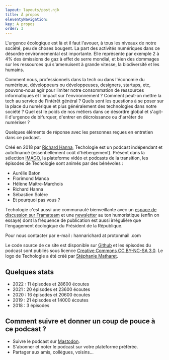 ```yaml
---
layout: layouts/post.njk
title: À propos
eleventyNavigation:
key: À propos
order: 3
---
```


L'urgence écologique est là et il faut l'avouer, à tous les niveaux de notre société, peu de choses bougent. La part des activités numériques dans ce désordre environnemental est importante. Elle représente par exemple 2 à 4% des émissions de gaz à effet de serre mondial, et bien des dommages sur les ressources qui s'amenuisent à grande vitesse, la biodiversité et les humains.

Comment nous, professionnels dans la tech ou dans l'économie du numérique, développeurs ou développeuses, designers, startups, etc, pouvons-nous agir pour limiter notre consommation de ressources informatiques et l'impact sur l'environnement ? Comment peut-on mettre la tech au service de l'intérêt général ? Quels sont les questions à se poser sur la place du numérique et plus généralement des technologies dans notre société ? Quel est le poids de nos métiers dans ce désordre global et s'agit-il d'urgence de bifurquer, d'entrer en décroissance ou d'arrêter de numériser ?

Quelques éléments de réponse avec les personnes reçues en entretien dans ce podcast.

Créé en 2018 par [Richard Hanna](https://richardhanna.dev/), Techologie est un podcast indépendant et autofinancé (essentiellement coût d'hébergement). Présent dans la sélection [IMAGO](https://www.imagotv.fr/), la plateforme vidéo et podcasts de la transition, les épisodes de Techologie sont animés par des bénévoles :

- Aurélie Baton
- Florimond Manca
- Hélène Maître-Marchois
- Richard Hanna
- Sébastien Solère
- Et pourquoi pas vous ?

Techologie c'est aussi une communauté bienveillante avec un [espace de discussion sur Framateam](https://framateam.org/techologie/) et une [newsletter](/newsletter/) au ton humoristique (enfin on essaye) dont la fréquence de publication est aussi irrégulière que l'engagement écologique du Président de la République.

Pour nous contacter par e-mail : hannarichard at protonmail .com

Le code source de ce site est disponible sur <a href="https://github.com/supertanuki/techologieWeb">Github</a> et les épisodes du podcast sont publiés sous licence <a href="https://creativecommons.org/licenses/by-nc-sa/3.0/fr/">Creative Commons CC BY-NC-SA 3.0</a>. Le logo de Techologie a été créé par [Stéphanie Matharet](https://www.behance.net/matharet). 

## Quelques stats

* 2022 : 11 épisodes et 28600 écoutes
* 2021 : 20 épisodes et 23600 écoutes
* 2020 : 16 épisodes et 20600 écoutes
* 2019 : 21 épisodes et 14000 écoutes
* 2018 : 3 épisodes

<div class="block">

## Comment suivre et donner un coup de pouce à ce podcast ?

<ul>
<li>
Suivre le podcast sur
<a href="https://piaille.fr/@techologie">Mastodon</a>.
</li>
<li>S'abonner et noter le podcast sur votre plateforme préférée.</li>
<li>Partager aux amis, collègues, voisins...</li>
</ul>
</div>
</div>
